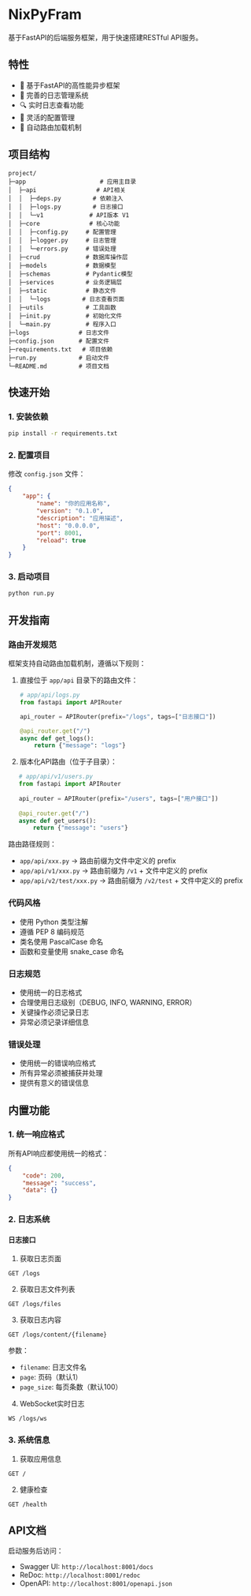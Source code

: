 # NixPyFram

基于FastAPI的后端服务框架，用于快速搭建RESTful API服务。

## 特性

- 🚀 基于FastAPI的高性能异步框架
- 📝 完善的日志管理系统
- 🔍 实时日志查看功能
- 🔧 灵活的配置管理
- 🔄 自动路由加载机制

## 项目结构

```path
project/
├─app                     # 应用主目录
│  ├─api                 # API相关
│  │  ├─deps.py         # 依赖注入
│  │  ├─logs.py         # 日志接口
│  │  └─v1             # API版本 V1
│  ├─core              # 核心功能
│  │  ├─config.py     # 配置管理
│  │  ├─logger.py     # 日志管理
│  │  └─errors.py     # 错误处理
│  ├─crud             # 数据库操作层
│  ├─models           # 数据模型
│  ├─schemas          # Pydantic模型
│  ├─services         # 业务逻辑层
│  ├─static           # 静态文件
│  │  └─logs         # 日志查看页面
│  ├─utils            # 工具函数
│  ├─init.py          # 初始化文件
│  └─main.py          # 程序入口
├─logs              # 日志文件
├─config.json       # 配置文件
├─requirements.txt   # 项目依赖
├─run.py            # 启动文件
└─README.md         # 项目文档
```

## 快速开始

### 1. 安装依赖

```bash
pip install -r requirements.txt
```

### 2. 配置项目

修改 `config.json` 文件：

```json
{
    "app": {
        "name": "你的应用名称",
        "version": "0.1.0",
        "description": "应用描述",
        "host": "0.0.0.0",
        "port": 8001,
        "reload": true
    }
}
```

### 3. 启动项目

```bash
python run.py
```

## 开发指南

### 路由开发规范

框架支持自动路由加载机制，遵循以下规则：

1. 直接位于 `app/api` 目录下的路由文件：
   ```python
   # app/api/logs.py
   from fastapi import APIRouter
   
   api_router = APIRouter(prefix="/logs", tags=["日志接口"])
   
   @api_router.get("/")
   async def get_logs():
       return {"message": "logs"}
   ```

2. 版本化API路由（位于子目录）：
```python
   # app/api/v1/users.py
   from fastapi import APIRouter
   
   api_router = APIRouter(prefix="/users", tags=["用户接口"])
   
   @api_router.get("/")
   async def get_users():
       return {"message": "users"}
```

路由路径规则：
- `app/api/xxx.py` -> 路由前缀为文件中定义的 prefix
- `app/api/v1/xxx.py` -> 路由前缀为 `/v1` + 文件中定义的 prefix
- `app/api/v2/test/xxx.py` -> 路由前缀为 `/v2/test` + 文件中定义的 prefix

### 代码风格

- 使用 Python 类型注解
- 遵循 PEP 8 编码规范
- 类名使用 PascalCase 命名
- 函数和变量使用 snake_case 命名

### 日志规范

- 使用统一的日志格式
- 合理使用日志级别（DEBUG, INFO, WARNING, ERROR）
- 关键操作必须记录日志
- 异常必须记录详细信息

### 错误处理

- 使用统一的错误响应格式
- 所有异常必须被捕获并处理
- 提供有意义的错误信息

## 内置功能

### 1. 统一响应格式

所有API响应都使用统一的格式：

```json
{
    "code": 200,
    "message": "success",
    "data": {}
}
```

### 2. 日志系统

#### 日志接口

1. 获取日志页面
```web
GET /logs
```

2. 获取日志文件列表
```web
GET /logs/files
```

3. 获取日志内容
```web
GET /logs/content/{filename}
```
参数：
- `filename`: 日志文件名
- `page`: 页码（默认1）
- `page_size`: 每页条数（默认100）

4. WebSocket实时日志
```web
WS /logs/ws
```

### 3. 系统信息

1. 获取应用信息
```web
GET /
```

2. 健康检查
```web
GET /health
```

## API文档

启动服务后访问：
- Swagger UI: `http://localhost:8001/docs`
- ReDoc: `http://localhost:8001/redoc`
- OpenAPI: `http://localhost:8001/openapi.json`
